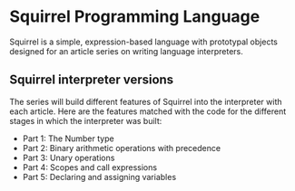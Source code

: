 # Squirrel Programming Language

Squirrel is a simple, expression-based language with prototypal objects designed for an article series on writing language interpreters.

## Squirrel interpreter versions

The series will build different features of Squirrel into the interpreter with each article. Here are the features matched with the code for the different stages in which the interpreter was built:

- Part 1: The Number type
- Part 2: Binary arithmetic operations with precedence
- Part 3: Unary operations
- Part 4: Scopes and call expressions
- Part 5: Declaring and assigning variables
